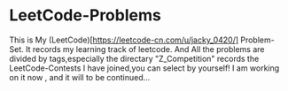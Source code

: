 # LeetCode-Problems
This is My (LeetCode)[https://leetcode-cn.com/u/jacky_0420/] Problem-Set.
It records my learning track of leetcode.
And All the problems are divided by tags,especially the directary "Z_Competition" records the LeetCode-Contests I have joined,you can select by yourself!
I am working on it now , and it will to be continued...